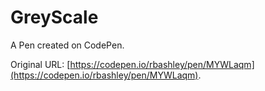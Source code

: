# GreyScale

A Pen created on CodePen.

Original URL: [https://codepen.io/rbashley/pen/MYWLaqm](https://codepen.io/rbashley/pen/MYWLaqm).

